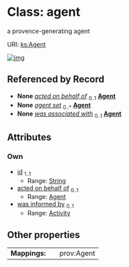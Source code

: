 
# Class: agent


a provence-generating agent

URI: [ks:Agent](https://w3id.org/linkml/tests/kitchen_sink/Agent)


[![img](https://yuml.me/diagram/nofunky;dir:TB/class/[Activity]<was%20informed%20by%200..1-%20[Agent&#124;id:string],[Agent]<acted%20on%20behalf%20of%200..1-%20[Agent],[Activity]-%20was%20associated%20with%200..1>[Agent],[Activity])](https://yuml.me/diagram/nofunky;dir:TB/class/[Activity]<was%20informed%20by%200..1-%20[Agent&#124;id:string],[Agent]<acted%20on%20behalf%20of%200..1-%20[Agent],[Activity]-%20was%20associated%20with%200..1>[Agent],[Activity])

## Referenced by Record

 *  **None** *[acted on behalf of](acted_on_behalf_of.md)*  <sub>0..1</sub>  **[Agent](Agent.md)**
 *  **None** *[agent set](agent_set.md)*  <sub>0..\*</sub>  **[Agent](Agent.md)**
 *  **None** *[was associated with](was_associated_with.md)*  <sub>0..1</sub>  **[Agent](Agent.md)**

## Attributes


### Own

 * [id](id.md)  <sub>1..1</sub>
     * Range: [String](String.md)
 * [acted on behalf of](acted_on_behalf_of.md)  <sub>0..1</sub>
     * Range: [Agent](Agent.md)
 * [was informed by](was_informed_by.md)  <sub>0..1</sub>
     * Range: [Activity](Activity.md)

## Other properties

|  |  |  |
| --- | --- | --- |
| **Mappings:** | | prov:Agent |

